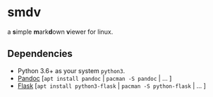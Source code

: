 # smdv
a **s**imple **m**ark**d**own **v**iewer for linux.

## Dependencies
  - Python 3.6+ as your system `python3`.
  - [Pandoc](https://pandoc.org/) [`apt install pandoc` | `pacman -S pandoc` | ... ]
  - [Flask](http://flask.pocoo.org/) [`apt install python3-flask` | `pacman -S python-flask` | ... ]

